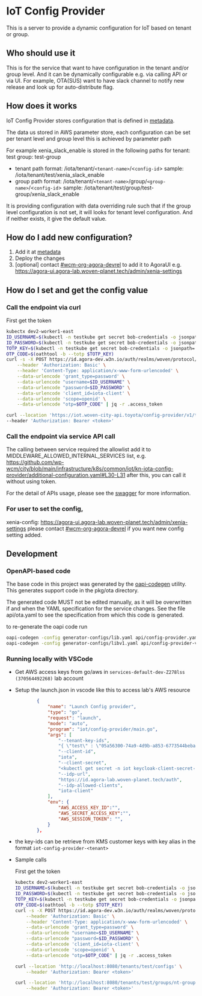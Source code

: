 # IoT Config Provider
This is a server to provide a dynamic configuration for IoT based on tenant or group.

## Who should use it
This is for the service that want to have configuration in the tenant and/or group level. And it can be dynamically configurable e.g. via calling API or via UI. For example, OTA(SUS) want to have slack channel to notify new release and look up for auto-distribute flag.

## How does it works
IoT Config Provider stores configuration that is defined in [metadata](pkg/metadata/metadata.go). 

The data us stored in AWS parameter store, each configuration can be set per tenant level and group level this is achieved by parameter path 

For example xenia_slack_enable is stored in the following paths for tenant: test group: test-group
* tenant path
    format: /iota/tenant/`<tenant-name>`/<`config-id`>
    sample: /iota/tenant/test/xenia_slack_enable
* group path
    format: /iota/tenant/`<tenant-name>`/group/`<group-name>`/<`config-id`>
    sample: /iota/tenant/test/group/test-group/xenia_slack_enable

It is providing configuration with data overriding rule such that if the group level configuration is not set, it will looks for tenant level configuration. And if neither exists, it give the default value. 

## How do I add new configuration?
1. Add it at [metadata](pkg/metadata/metadata.go) 
1. Deploy the changes
1. [optional] contact [#wcm-org-agora-devrel](https://toyotaglobal.enterprise.slack.com/archives/C0415J5P1FD) to add it to AgoraUI e.g. https://agora-ui.agora-lab.woven-planet.tech/admin/xenia-settings

## How do I set and get the config value
### Call the endpoint via curl
First get the token
```sh
kubectx dev2-worker1-east
ID_USERNAME=$(kubectl -n testkube get secret bob-credentials -o jsonpath='{.data.username}' | base64 -d)
ID_PASSWORD=$(kubectl -n testkube get secret bob-credentials -o jsonpath='{.data.password}' | base64 -d)
TOTP_KEY=$(kubectl -n testkube get secret bob-credentials -o jsonpath='{.data.otp-key}' | base64 -d)
OTP_CODE=$(oathtool -b --totp $TOTP_KEY)
curl -s -X POST https://id.agora-dev.w3n.io/auth/realms/woven/protocol/openid-connect/token \
    --header 'Authorization: Basic' \
    --header 'Content-Type: application/x-www-form-urlencoded' \
    --data-urlencode 'grant_type=password' \
    --data-urlencode "username=$ID_USERNAME" \
    --data-urlencode "password=$ID_PASSWORD" \
    --data-urlencode 'client_id=iota-client' \
    --data-urlencode 'scope=openid' \
    --data-urlencode "otp=$OTP_CODE" | jq -r .access_token
```


```sh
curl --location 'https://iot.woven-city-api.toyota/config-provider/v1/tenants/test/configs' \
--header 'Authorization: Bearer <token>'
```

### Call the endpoint via service API call
The calling between service required the allowlist add it to MIDDLEWARE_ALLOWED_INTERNAL_SERVICES list, e.g. https://github.com/wp-wcm/city/blob/main/infrastructure/k8s/common/iot/kn-iota-config-provider/additional-configuration.yaml#L30-L31 after this, you can call it without using token.

For the detail of APIs usage, please see the [swagger](api/config-provider-v1.yaml) for more information.

### For user to set the config, 
xenia-config: https://agora-ui.agora-lab.woven-planet.tech/admin/xenia-settings
please contact [#wcm-org-agora-devrel](https://toyotaglobal.enterprise.slack.com/archives/C0415J5P1FD) if you want new config setting added.

## Development

### OpenAPI-based code
The base code in this project was generated by the [oapi-codegen](https://github.com/deepmap/oapi-codegen) utility.
This generates support code in the pkg/ota directory.

The generated code MUST not be edited manually, as it will be overwritten if and when the YAML specification for the service changes. See the file api/ota.yaml to see the specification from which this code is generated.

to re-generate the oapi code run
```sh
oapi-codegen -config generator-configs/lib.yaml api/config-provider.yaml # for based APIs
oapi-codegen -config generator-configs/libv1.yaml api/config-provider-v1.yaml # for V1 APIs
```

### Running locally with VSCode
* Get AWS access keys from go/aws in `services-default-dev-Z278lss (370564492268)` lab account
* Setup the launch.json in vscode like this to access lab's AWS resource
    ```json
            {
                "name": "Launch Config provider",
                "type": "go",
                "request": "launch",
                "mode": "auto",
                "program": "iot/config-provider/main.go",
                "args": [
                    "--tenant-key-ids",
                    "{ \"test\" : \"05a56300-74a9-4d9b-a853-6773544beba6\", \"test-mimir\" : \"032ce5ec-e875-45ef-858c-620ba421e225\"}",
                    "--client-id",
                    "iota",
                    "--client-secret",
                    "<kubectl get secret -n iot keycloak-client-secret-iota -o json | jq -r .data.CLIENT_SECRET | base64 -d>",
                    "--idp-url",
                    "https://id.agora-lab.woven-planet.tech/auth",
                    "--idp-allowed-clients",
                    "iota-client"
                ],
                "env": {
                    "AWS_ACCESS_KEY_ID":"",
                    "AWS_SECRET_ACCESS_KEY":"",
                    "AWS_SESSION_TOKEN": "",
                }
            },
    ```
* the key-ids can be retrieve from KMS customer keys with key alias in the format `iot-config-provider-<tenant>`
* Sample calls


    First get the token
    ```sh
    kubectx dev2-worker1-east
    ID_USERNAME=$(kubectl -n testkube get secret bob-credentials -o jsonpath='{.data.username}' | base64 -d)
    ID_PASSWORD=$(kubectl -n testkube get secret bob-credentials -o jsonpath='{.data.password}' | base64 -d)
    TOTP_KEY=$(kubectl -n testkube get secret bob-credentials -o jsonpath='{.data.otp-key}' | base64 -d)
    OTP_CODE=$(oathtool -b --totp $TOTP_KEY)
    curl -s -X POST https://id.agora-dev.w3n.io/auth/realms/woven/protocol/openid-connect/token \
        --header 'Authorization: Basic' \
        --header 'Content-Type: application/x-www-form-urlencoded' \
        --data-urlencode 'grant_type=password' \
        --data-urlencode "username=$ID_USERNAME" \
        --data-urlencode "password=$ID_PASSWORD" \
        --data-urlencode 'client_id=iota-client' \
        --data-urlencode 'scope=openid' \
        --data-urlencode "otp=$OTP_CODE" | jq -r .access_token
    ```

    ```sh
    curl --location 'http://localhost:8080/tenants/test/configs' \
        --header 'Authorization: Bearer <token>'
    ```

    ```sh
    curl --location 'http://localhost:8080/tenants/test/groups/nt-group/configs' \
        --header 'Authorization: Bearer <token>'
    ```
